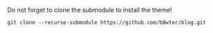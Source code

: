 Do not forget to clone the submodule to install the theme!
```
git clone --recurse-submodule https://github.com/b0wter/blog.git 
```

